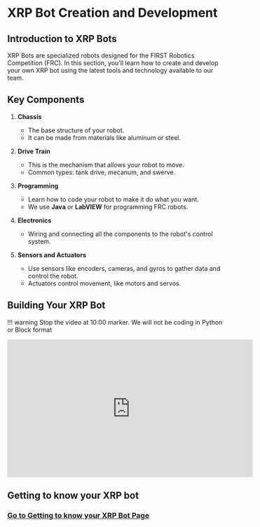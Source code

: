 # XRP Bot Creation and Development

## Introduction to XRP Bots

XRP Bots are specialized robots designed for the FIRST Robotics Competition (FRC). In this section, you'll learn how to create and develop your own XRP bot using the latest tools and technology available to our team.

## Key Components

1. **Chassis**
   - The base structure of your robot.
   - It can be made from materials like aluminum or steel.

2. **Drive Train**
   - This is the mechanism that allows your robot to move.
   - Common types: tank drive, mecanum, and swerve.

3. **Programming**
   - Learn how to code your robot to make it do what you want.
   - We use **Java** or **LabVIEW** for programming FRC robots.

4. **Electronics**
   - Wiring and connecting all the components to the robot's control system.

5. **Sensors and Actuators**
   - Use sensors like encoders, cameras, and gyros to gather data and control the robot.
   - Actuators control movement, like motors and servos.

## Building Your XRP Bot

!!! warning
    Stop the video at 10:00 marker. We will not be coding in Python or Block format

<iframe width="560" height="315" src="https://www.youtube.com/embed/JQyKhzlMSms?si=561L5BCk3N_JiaZ4" title="YouTube video player" frameborder="0" allow="accelerometer; autoplay; clipboard-write; encrypted-media; gyroscope; picture-in-picture; web-share" referrerpolicy="strict-origin-when-cross-origin" allowfullscreen></iframe>

## Getting to know your XRP bot

### [Go to Getting to know your XRP Bot Page](gettingtoknow.md)
